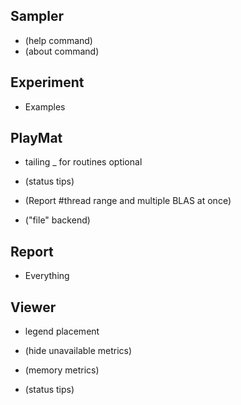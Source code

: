 Sampler
-------
* (help command)
* (about command)


Experiment
----------
* Examples


PlayMat
-------
* tailing _ for routines optional

* (status tips)
* (Report #thread range and multiple BLAS at once)
* ("file" backend)


Report
------
* Everything


Viewer
------
* legend placement

* (hide unavailable metrics)
* (memory metrics)
* (status tips)

